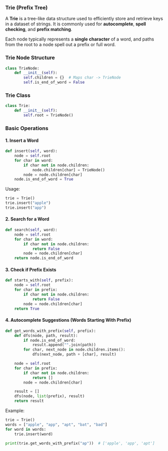 ### Trie (Prefix Tree)

A **Trie** is a tree-like data structure used to efficiently store and retrieve keys in a dataset of strings.
It is commonly used for **autocomplete**, **spell checking**, and **prefix matching**.

Each node typically represents a **single character** of a word, and paths from the root to a node spell out a prefix or full word.

### Trie Node Structure

```python
class TrieNode:
    def __init__(self):
        self.children = {}  # Maps char -> TrieNode
        self.is_end_of_word = False
```

### Trie Class

```python
class Trie:
    def __init__(self):
        self.root = TrieNode()
```

### Basic Operations

#### 1. Insert a Word

```python
def insert(self, word):
    node = self.root
    for char in word:
        if char not in node.children:
            node.children[char] = TrieNode()
        node = node.children[char]
    node.is_end_of_word = True
```

Usage:

```python
trie = Trie()
trie.insert("apple")
trie.insert("app")
```

#### 2. Search for a Word

```python
def search(self, word):
    node = self.root
    for char in word:
        if char not in node.children:
            return False
        node = node.children[char]
    return node.is_end_of_word
```

#### 3. Check if Prefix Exists

```python
def starts_with(self, prefix):
    node = self.root
    for char in prefix:
        if char not in node.children:
            return False
        node = node.children[char]
    return True
```

#### 4. Autocomplete Suggestions (Words Starting With Prefix)

```python
def get_words_with_prefix(self, prefix):
    def dfs(node, path, result):
        if node.is_end_of_word:
            result.append("".join(path))
        for char, next_node in node.children.items():
            dfs(next_node, path + [char], result)

    node = self.root
    for char in prefix:
        if char not in node.children:
            return []
        node = node.children[char]

    result = []
    dfs(node, list(prefix), result)
    return result
```

Example:

```python
trie = Trie()
words = ["apple", "app", "apt", "bat", "bad"]
for word in words:
    trie.insert(word)

print(trie.get_words_with_prefix("ap"))  # ['apple', 'app', 'apt']
```